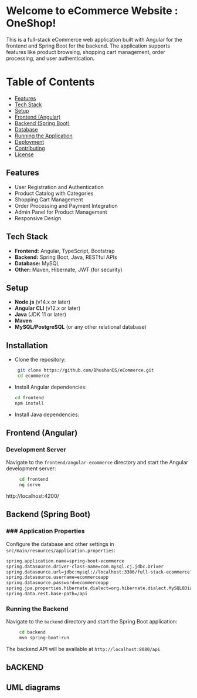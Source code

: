 # Welcome to eCommerce Website : OneShop!

This is a full-stack eCommerce web application built with Angular for the frontend and Spring Boot for the backend. The application supports features like product browsing, shopping cart management, order processing, and user authentication.


# Table of Contents

-   [Features](#features)
-   [Tech Stack](#tech-stack)
-   [Setup](#setup)
-   [Frontend (Angular)](#frontend-angular)
-   [Backend (Spring Boot)](#backend-spring-boot)
-   [Database](#database)
-   [Running the Application](#running-the-application)
-   [Deployment](#deployment)
-   [Contributing](#contributing)
-   [License](#license)

## Features

-   User Registration and Authentication
-   Product Catalog with Categories
-   Shopping Cart Management
-   Order Processing and Payment Integration
-   Admin Panel for Product Management
-   Responsive Design

## Tech Stack

-   **Frontend:** Angular, TypeScript, Bootstrap
-   **Backend:** Spring Boot, Java, RESTful APIs
-   **Database:** MySQL
-   **Other:** Maven, Hibernate, JWT (for security)

## Setup

-   **Node.js** (v14.x or later)
-   **Angular CLI** (v12.x or later)
-   **Java** (JDK 11 or later)
-   **Maven**
-   **MySQL/PostgreSQL** (or any other relational database)

## Installation

-   Clone the repository:
    ```bash
     git clone https://github.com/BhushanDS/eCommerce.git
     cd ecommerce
    ```
-   Install Angular dependencies:
       ```bash
      cd frontend
      npm install
    ```
    
-   Install Java dependencies:
     

## Frontend (Angular)

### Development Server

Navigate to the `frontend/angular-ecommerce` directory and start the Angular development server:
```bash
     cd frontend
     ng serve
   ```
http://localhost:4200/

## Backend (Spring Boot)
### ### Application Properties
Configure the database and other settings in `src/main/resources/application.properties`:
```bash
spring.application.name=spring-boot-ecommerce  
spring.datasource.driver-class-name=com.mysql.cj.jdbc.Driver  
spring.datasource.url=jdbc:mysql://localhost:3306/full-stack-ecommerce?useSSL=false&useUnicode=yes&characterEncoding=UTF-8&allowPublicKeyRetrieval=true&serverTimezone=UTC  
spring.datasource.username=ecommerceapp  
spring.datasource.password=ecommerceapp  
spring.jpa.properties.hibernate.dialect=org.hibernate.dialect.MySQL8Dialect  
spring.data.rest.base-path=/api
   ```
### Running the Backend

Navigate to the `backend` directory and start the Spring Boot application:
```bash
     cd backend
     mvn spring-boot:run
   ```

The backend API will be available at `http://localhost:8080/api`

## bACKEND



## UML diagrams
